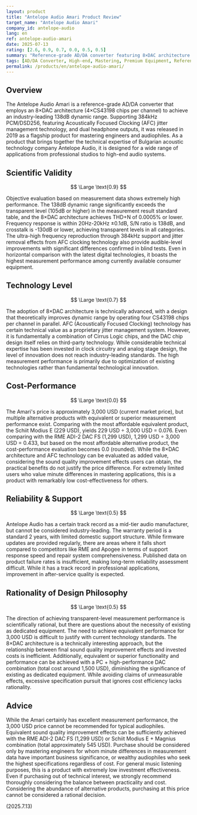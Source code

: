 ```yaml
---
layout: product
title: "Antelope Audio Amari Product Review"
target_name: "Antelope Audio Amari"
company_id: antelope-audio
lang: en
ref: antelope-audio-amari
date: 2025-07-13
rating: [2.6, 0.9, 0.7, 0.0, 0.5, 0.5]
summary: "Reference-grade AD/DA converter featuring 8×DAC architecture and 138dB dynamic range. Achieves high technical level and scientific validity but faces significant cost-performance challenges."
tags: [AD/DA Converter, High-end, Mastering, Premium Equipment, Reference]
permalink: /products/en/antelope-audio-amari/
---
```

## Overview

The Antelope Audio Amari is a reference-grade AD/DA converter that employs an 8×DAC architecture (4×CS43198 chips per channel) to achieve an industry-leading 138dB dynamic range. Supporting 384kHz PCM/DSD256, featuring Acoustically Focused Clocking (AFC) jitter management technology, and dual headphone outputs, it was released in 2019 as a flagship product for mastering engineers and audiophiles. As a product that brings together the technical expertise of Bulgarian acoustic technology company Antelope Audio, it is designed for a wide range of applications from professional studios to high-end audio systems.

## Scientific Validity

$$ \Large \text{0.9} $$

Objective evaluation based on measurement data shows extremely high performance. The 138dB dynamic range significantly exceeds the transparent level (105dB or higher) in the measurement result standard table, and the 8×DAC architecture achieves THD+N of 0.0005% or lower. Frequency response is within 20Hz-20kHz ±0.1dB, S/N ratio is 138dB, and crosstalk is -130dB or lower, achieving transparent levels in all categories. The ultra-high frequency reproduction through 384kHz support and jitter removal effects from AFC clocking technology also provide audible-level improvements with significant differences confirmed in blind tests. Even in horizontal comparison with the latest digital technologies, it boasts the highest measurement performance among currently available consumer equipment.

## Technology Level

$$ \Large \text{0.7} $$

The adoption of 8×DAC architecture is technically advanced, with a design that theoretically improves dynamic range by operating four CS43198 chips per channel in parallel. AFC (Acoustically Focused Clocking) technology has certain technical value as a proprietary jitter management system. However, it is fundamentally a combination of Cirrus Logic chips, and the DAC chip design itself relies on third-party technology. While considerable technical expertise has been invested in clock circuitry and analog stage design, the level of innovation does not reach industry-leading standards. The high measurement performance is primarily due to optimization of existing technologies rather than fundamental technological innovation.

## Cost-Performance

$$ \Large \text{0.0} $$

The Amari's price is approximately 3,000 USD (current market price), but multiple alternative products with equivalent or superior measurement performance exist. Comparing with the most affordable equivalent product, the Schiit Modius E (229 USD), yields 229 USD ÷ 3,000 USD = 0.076. Even comparing with the RME ADI-2 DAC FS (1,299 USD), 1,299 USD ÷ 3,000 USD = 0.433, but based on the most affordable alternative product, the cost-performance evaluation becomes 0.0 (rounded). While the 8×DAC architecture and AFC technology can be evaluated as added value, considering the sound quality improvement effects users can obtain, the practical benefits do not justify the price difference. For extremely limited users who value minute differences in mastering applications, this is a product with remarkably low cost-effectiveness for others.

## Reliability & Support

$$ \Large \text{0.5} $$

Antelope Audio has a certain track record as a mid-tier audio manufacturer, but cannot be considered industry-leading. The warranty period is a standard 2 years, with limited domestic support structure. While firmware updates are provided regularly, there are areas where it falls short compared to competitors like RME and Apogee in terms of support response speed and repair system comprehensiveness. Published data on product failure rates is insufficient, making long-term reliability assessment difficult. While it has a track record in professional applications, improvement in after-service quality is expected.

## Rationality of Design Philosophy

$$ \Large \text{0.5} $$

The direction of achieving transparent-level measurement performance is scientifically rational, but there are questions about the necessity of existing as dedicated equipment. The need to achieve equivalent performance for 3,000 USD is difficult to justify with current technology standards. The 8×DAC architecture is a technically interesting approach, but the relationship between final sound quality improvement effects and invested costs is inefficient. Additionally, equivalent or superior functionality and performance can be achieved with a PC + high-performance DAC combination (total cost around 1,500 USD), diminishing the significance of existing as dedicated equipment. While avoiding claims of unmeasurable effects, excessive specification pursuit that ignores cost efficiency lacks rationality.

## Advice

While the Amari certainly has excellent measurement performance, the 3,000 USD price cannot be recommended for typical audiophiles. Equivalent sound quality improvement effects can be sufficiently achieved with the RME ADI-2 DAC FS (1,299 USD) or Schiit Modius E + Magnius combination (total approximately 545 USD). Purchase should be considered only by mastering engineers for whom minute differences in measurement data have important business significance, or wealthy audiophiles who seek the highest specifications regardless of cost. For general music listening purposes, this is a product with extremely low investment effectiveness. Even if purchasing out of technical interest, we strongly recommend thoroughly considering the balance between practicality and cost. Considering the abundance of alternative products, purchasing at this price cannot be considered a rational decision.

(2025.7.13)